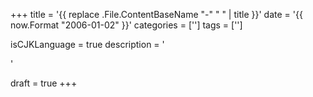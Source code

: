 +++
title = '{{ replace .File.ContentBaseName "-" " " | title }}'
date = '{{ now.Format "2006-01-02" }}'
categories = ['']
tags = ['']

isCJKLanguage = true
description = '<Summary by ChatGPT>'

draft = true
+++
